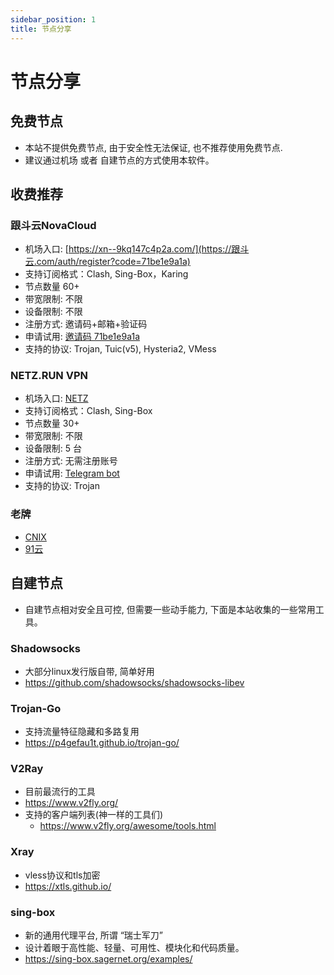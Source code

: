 ```yaml
---
sidebar_position: 1
title: 节点分享
---
```


# 节点分享

## 免费节点
- 本站不提供免费节点, 由于安全性无法保证, 也不推荐使用免费节点.
- 建议通过机场 或者 自建节点的方式使用本软件。

## 收费推荐

### 跟斗云NovaCloud
- 机场入口: [https://xn--9kq147c4p2a.com/](https://跟斗云.com/auth/register?code=71be1e9a1a)
- 支持订阅格式：Clash, Sing-Box，Karing
- 节点数量 60+
- 带宽限制: 不限
- 设备限制: 不限
- 注册方式: 邀请码+邮箱+验证码
- 申请试用: [邀请码 71be1e9a1a](https://跟斗云.com/auth/register?code=71be1e9a1a)
- 支持的协议: Trojan, Tuic(v5), Hysteria2, VMess


### NETZ.RUN VPN
- 机场入口: [NETZ](https://netz.run/)
- 支持订阅格式：Clash, Sing-Box
- 节点数量 30+
- 带宽限制: 不限
- 设备限制: 5 台
- 注册方式: 无需注册账号
- 申请试用: [Telegram bot](https://t.me/netzrun_bot?start=ref_karing)
- 支持的协议: Trojan


### 老牌
- [CNIX](https://av1.wtf/auth/register?code=pxpE)
- [91云](https://xn--91-c72c.com/#/register?code=qyPIWsV0)


## 自建节点
- 自建节点相对安全且可控, 但需要一些动手能力, 下面是本站收集的一些常用工具。

### Shadowsocks
- 大部分linux发行版自带, 简单好用
- https://github.com/shadowsocks/shadowsocks-libev

### Trojan-Go
- 支持流量特征隐藏和多路复用
- https://p4gefau1t.github.io/trojan-go/

### V2Ray
- 目前最流行的工具
- https://www.v2fly.org/
- 支持的客户端列表(神一样的工具们)
    - https://www.v2fly.org/awesome/tools.html

### Xray
- vless协议和tls加密
- https://xtls.github.io/

### sing-box
- 新的通用代理平台, 所谓 “瑞士军刀”
- 设计着眼于高性能、轻量、可用性、模块化和代码质量。
- https://sing-box.sagernet.org/examples/





